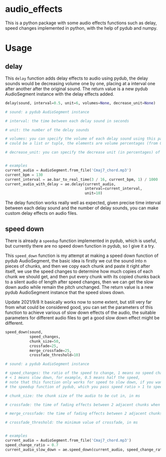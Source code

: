 # audio_effects
 This is a python package with some audio effects functions such as delay, speed changes implemented in python, with the help of pydub and numpy.

# Usage
## delay
This `delay` function adds delay effects to audio using pydub, the delay sounds would be decreasing volume one by one, placing at a interval one after another after the original sound. The return value is a new pydub AudioSegment instance with the delay effects added.
```python
delay(sound, interval=0.5, unit=6, volumes=None, decrease_unit=None)

# sound: a pydub AudioSegment instance

# interval: the time between each delay sound in seconds

# unit: the number of the delay sounds

# volumes: you can specify the volume of each delay sound using this parameter,
# could be a list or tuple, the elements are volume percentages (from 0 to 100)

# decrease_unit: you can specify the decrease unit (in percentages) of the volumes of the delay sounds using this parameter


# examples
current_audio = AudioSegment.from_file('Cmaj7_chord.mp3')
current_bpm = 130
current_interval = ae.bar_to_real_time(3 / 16, current_bpm, 1) / 1000
current_audio_with_delay = ae.delay(current_audio,
                                    interval=current_interval,
                                    unit=10)
```
The delay function works really well as expected, given precise time interval between each delay sound and the number of delay sounds, you can make custom delay effects on audio files.

## speed down
There is already a `speedup` function implemented in pydub, which is useful, but currently there are no speed down function in pydub, so I give it a try.

This `speed_down` function is my attempt at making a speed down function of pydub AudioSegment, the basic idea is firstly we cut the sound into n pieces of chunks, and then we copy each chunk and paste it right after itself, we use the speed changes to determine how much copies of each chunk we should get, and then put every chunk with its copied chunks back to a silent audio of length after speed changes, then we can get the slow down audio while remain the pitch unchanged. The return value is a new pydub AudioSegment instance that the speed slows down.

Update 2021/9/8 It basically works now to some extent, but still very far from what could be considered good, you can set the parameters of this function to achieve various of slow down effects of the audio, the suitable parameters for different audio files to get a good slow down effect might be different.

```python
speed_down(sound,
           speed_changes,
           chunk_size=50,
           crossfade=25,
           merge_crossfade=25,
           crossfade_threshold=10)

# sound: a pydub AudioSegment instance

# speed_changes: the ratio of the speed to change, 1 means no speed changes,
# < 1 means slow down, for example, 0.5 means half the speed,
# note that this function only works for speed to slow down, if you want to speed up, please use
# the speedup function of pydub, which you pass speed ratio > 1 to speed up the audio

# chunk_size: the chunk size of the audio to be cut in, in ms

# crossfade: the time of fading effects between 2 adjacent chunks when concatenating the duplicates of each chunk, in ms

# merge_crossfade: the time of fading effects between 2 adjacent chunks when concatenating the chunks after the duplicating process, in ms

# crossfade_threshold: the minimum value of crossfade, in ms


# examples
current_audio = AudioSegment.from_file('Cmaj7_chord.mp3')
speed_change_ratio = 0.7
current_audio_slow_down = ae.speed_down(current_audio, speed_change_ratio)
```
